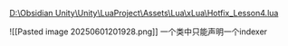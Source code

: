 [D:\Obsidian Unity\Unity\LuaProject\Assets\Lua\xLua\Hotfix_Lesson4.lua](file:///d%3A/Obsidian%20Unity/Unity/LuaProject/Assets/Lua/xLua/Hotfix_Lesson4.lua)

![[Pasted image 20250601201928.png]]
一个类中只能声明一个indexer